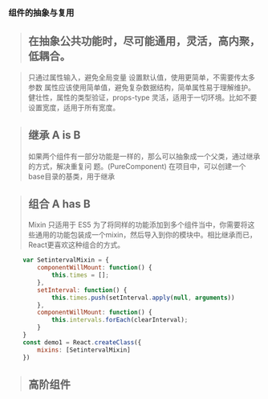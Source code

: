 ###   组件的抽象与复用

> ## 在抽象公共功能时，尽可能通用，灵活，高内聚，低耦合。

> 只通过属性输入，避免全局变量
> 设置默认值，使用更简单，不需要传太多参数
> 属性应该使用简单值，避免复杂数据结构，简单属性易于理解维护。
> 健壮性，属性的类型验证，props-type
> 灵活，适用于一切环境。比如不要设置宽度，适用于所有宽度。

> ## 继承 A is B
> 如果两个组件有一部分功能是一样的，那么可以抽象成一个父类，通过继承的方式，解决重复问
> 题。(PureComponent)
> 在项目中，可以创建一个base目录的基类，用于继承

> ## 组合 A has B
> Mixin 只适用于 ES5
> 为了将同样的功能添加到多个组件当中，你需要将这些通用的功能包装成一个mixin，然后导入到你的模块中。相比继承而已，React更喜欢这种组合的方式。
```js
    var SetintervalMixin = {
        componentWillMount: function() {
            this.times = [];
        },
        setInterval: function() {
            this.times.push(setInterval.apply(null, arguments))
        },
        componentWillMount: function() {
            this.intervals.forEach(clearInterval);
        }
    }
    const demo1 = React.createClass({
        mixins: [SetintervalMixin]
    })
```
> ## 高阶组件





